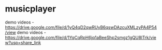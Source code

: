 # musicplayer
demo videos - https://drive.google.com/file/d/1yQ4qD2qwRUyB6qswDAzcuXMLzyPA4P54/view
demo videos - https://drive.google.com/file/d/1YqCqRpH6jq1aBeeShp2smgz1gQU8ITrk/view?usp=share_link
